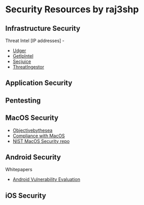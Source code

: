 # Security Resources by raj3shp

## Infrastructure Security



Threat Intel [IP addresses] - 
* [Udger](https://udger.com/download/data)
* [GetIpIntel](https://getipintel.net/)
* [Secjuice](https://www.secjuice.com/threat-intelligence-siem-free/)
* [ThreatIngestor](https://github.com/InQuest/ThreatIngestor)

## Application Security

## Pentesting

## MacOS Security

* [Objectivebythesea](https://objectivebythesea.com/v3/content.html)
* [Compliance with MacOS](https://www.macsysadmin.se/video/day2session3.mp4)
* [NIST MacOS Security repo](https://github.com/usnistgov/macos_security)

## Android Security

Whitepapers
- [Android Vulnerability Evaluation](https://github.com/raj3shp/Security-Notes/raw/master/android/Vulnerability%20Evaluation%20-%20Android.pdf)

## iOS Security
